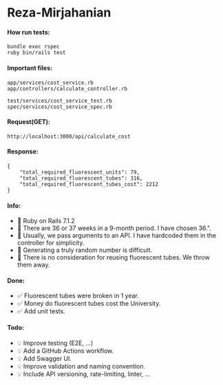 

# Reza-Mirjahanian 

#### How run tests:

    bundle exec rspec
    ruby bin/rails test


#### Important files:
    app/services/cost_service.rb
    app/controllers/calculate_controller.rb
    
    test/services/cost_service_test.rb
    spec/services/cost_service_spec.rb


#### Request(GET):

    http://localhost:3000/api/calculate_cost

#### Response:


    {
        "total_required_fluorescent_units": 79,
        "total_required_fluorescent_tubes": 316,
        "total_required_fluorescent_tubes_cost": 2212
    }


#### Info:
- 📌 Ruby on Rails 7.1.2
- 📌 There are 36 or 37 weeks in a 9-month period. I have chosen 36.".
- 📌 Usually, we pass arguments to an API. I have hardcoded them in the controller for simplicity.
- 📌 Generating a truly random number is difficult.
- 📌 There is no consideration for reusing fluorescent tubes. We throw them away.



#### Done:
- ✅ Fluorescent tubes were broken in 1 year.
- ✅ Money do fluorescent tubes cost the University.
- ✅ Add unit tests.

#### Todo:
- 💡 Improve testing (E2E, ...)
- 💡 Add a GitHub Actions workflow.
- 💡 Add Swagger UI.
- 💡 Improve validation and naming convention.
- 💡 Include API versioning, rate-limiting, linter, ...

